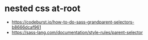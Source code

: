 # nested css at-root
- https://codeburst.io/how-to-do-sass-grandparent-selectors-b8666dcaf961
- https://sass-lang.com/documentation/style-rules/parent-selector